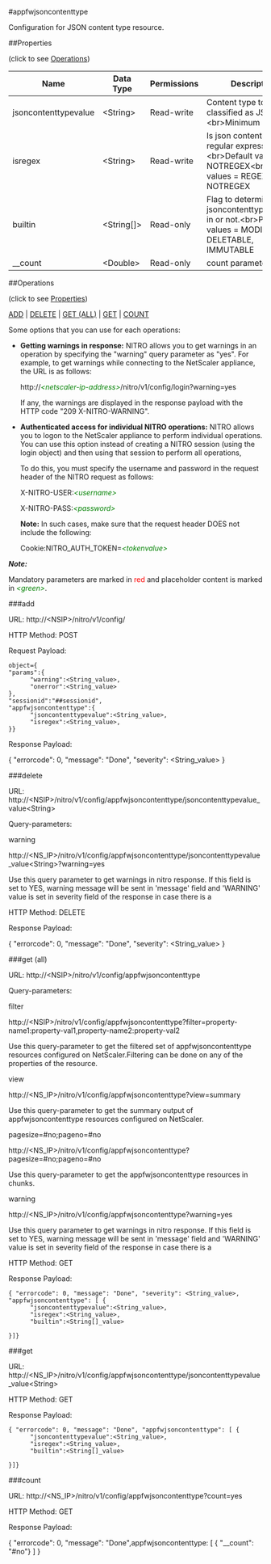 #appfwjsoncontenttype

Configuration for JSON content type resource.


##Properties 
<span>(click to see [Operations](#operations))</span>


<table><thead><tr><th>Name</th><th> Data Type</th><th> Permissions</th><th>Description</th></tr></thead><tbody><tr><td>jsoncontenttypevalue</td><td>&lt;String></td><td>Read-write</td><td>Content type to be classified as JSON.&lt;br>Minimum length = 1</td><tr><tr><td>isregex</td><td>&lt;String></td><td>Read-write</td><td>Is json content type a regular expression?.&lt;br>Default value: NOTREGEX&lt;br>Possible values = REGEX, NOTREGEX</td><tr><tr><td>builtin</td><td>&lt;String[]></td><td>Read-only</td><td>Flag to determine if jsoncontenttype is built-in or not.&lt;br>Possible values = MODIFIABLE, DELETABLE, IMMUTABLE</td><tr><tr><td>__count</td><td>&lt;Double></td><td>Read-only</td><td>count parameter</td><tr></tbody></table>
##Operations 
<span>(click to see [Properties](#properties))</span>


[ADD](#add) | [DELETE](#delete) | [GET (ALL)](#get-(all)) | [GET](#get) | [COUNT](#count)


Some options that you can use for each operations:
<ul><li><p><b>Getting warnings in response:</b> NITRO allows you to get warnings in an operation by specifying the "warning" query parameter as "yes". For example, to get warnings while connecting to the NetScaler appliance, the URL is as follows:</p><p>http://<span style="color:green;font-style:italic;">&lt;netscaler-ip-address&gt;</span>/nitro/v1/config/login?warning=yes</p><p>If any, the warnings are displayed in the response payload with the HTTP code "209 X-NITRO-WARNING".</p></li><li><p><b>Authenticated access for individual NITRO operations:</b> NITRO allows you to logon to the NetScaler appliance to perform individual operations. You can use this option instead of creating a NITRO session (using the login object) and then using that session to perform all operations,</p><p>To do this, you must specify the username and password in the request header of the NITRO request as follows:</p><p>X-NITRO-USER:<span style="color:green;font-style:italic;">&lt;username&gt;</span></p><p>X-NITRO-PASS:<span style="color:green;font-style:italic;">&lt;password&gt;</span></p><p><b>Note:</b> In such cases, make sure that the request header DOES not include the following:</p><p>Cookie:NITRO_AUTH_TOKEN=<span style="color:green;font-style:italic;">&lt;tokenvalue&gt;</span></p></li></ul>



***Note:*** 
Mandatory parameters are marked in <span style="color:#FF0000;">red</span> and placeholder content is marked in <span style="color:green;font-style:italic">&lt;green&gt;</span>.

###add



URL: http://&lt;NSIP&gt;/nitro/v1/config/
HTTP Method: POST
Request Payload: ```object={"params":{      "warning":<String_value>,      "onerror":<String_value>},"sessionid":"##sessionid","appfwjsoncontenttype":{      "jsoncontenttypevalue":<String_value>,      "isregex":<String_value>,}}```
Response Payload: 
{ "errorcode": 0, "message": "Done", "severity": <String_value> }


###delete



URL: http://&lt;NSIP&gt;/nitro/v1/config/appfwjsoncontenttype/jsoncontenttypevalue_value&lt;String&gt;
Query-parameters:
warning
http://&lt;NS_IP&gt;/nitro/v1/config/appfwjsoncontenttype/jsoncontenttypevalue_value&lt;String&gt;?warning=yes
Use this query parameter to get warnings in nitro response. If this field is set to YES, warning message will be sent in 'message' field and 'WARNING' value is set in severity field of the response in case there is a



HTTP Method: DELETE
Response Payload: 
{ "errorcode": 0, "message": "Done", "severity": <String_value> }


###get (all)



URL: http://&lt;NSIP&gt;/nitro/v1/config/appfwjsoncontenttype
Query-parameters:
filter
http://&lt;NSIP&gt;/nitro/v1/config/appfwjsoncontenttype?filter=property-name1:property-val1,property-name2:property-val2
Use this query-parameter to get the filtered set of appfwjsoncontenttype resources configured on NetScaler.Filtering can be done on any of the properties of the resource.


view
http://&lt;NS_IP&gt;/nitro/v1/config/appfwjsoncontenttype?view=summary
Use this query-parameter to get the summary output of appfwjsoncontenttype resources configured on NetScaler.


pagesize=#no;pageno=#no
http://&lt;NS_IP&gt;/nitro/v1/config/appfwjsoncontenttype?pagesize=#no;pageno=#no
Use this query-parameter to get the appfwjsoncontenttype resources in chunks.


warning
http://&lt;NS_IP&gt;/nitro/v1/config/appfwjsoncontenttype?warning=yes
Use this query parameter to get warnings in nitro response. If this field is set to YES, warning message will be sent in 'message' field and 'WARNING' value is set in severity field of the response in case there is a



HTTP Method: GET
Response Payload: ```{ "errorcode": 0, "message": "Done", "severity": <String_value>, "appfwjsoncontenttype": [ {      "jsoncontenttypevalue":<String_value>,      "isregex":<String_value>,      "builtin":<String[]_value>}]}```



###get



URL: http://&lt;NS_IP&gt;/nitro/v1/config/appfwjsoncontenttype/jsoncontenttypevalue_value&lt;String&gt;
HTTP Method: GET
Response Payload: ```{ "errorcode": 0, "message": "Done", "appfwjsoncontenttype": [ {      "jsoncontenttypevalue":<String_value>,      "isregex":<String_value>,      "builtin":<String[]_value>}]}```



###count



URL: http://&lt;NS_IP&gt;/nitro/v1/config/appfwjsoncontenttype?count=yes
HTTP Method: GET
Response Payload: 
{ "errorcode": 0, "message": "Done",appfwjsoncontenttype: [ { "__count": "#no"} ] }


